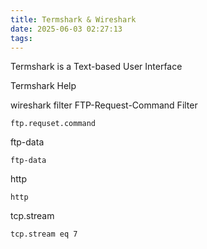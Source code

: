 ```yaml
---
title: Termshark & Wireshark 
date: 2025-06-03 02:27:13
tags:
---
```


Termshark is a Text-based User Interface

Termshark Help


wireshark filter
FTP-Request-Command Filter

    ftp.requset.command

ftp-data

    ftp-data

http

    http


tcp.stream

    tcp.stream eq 7